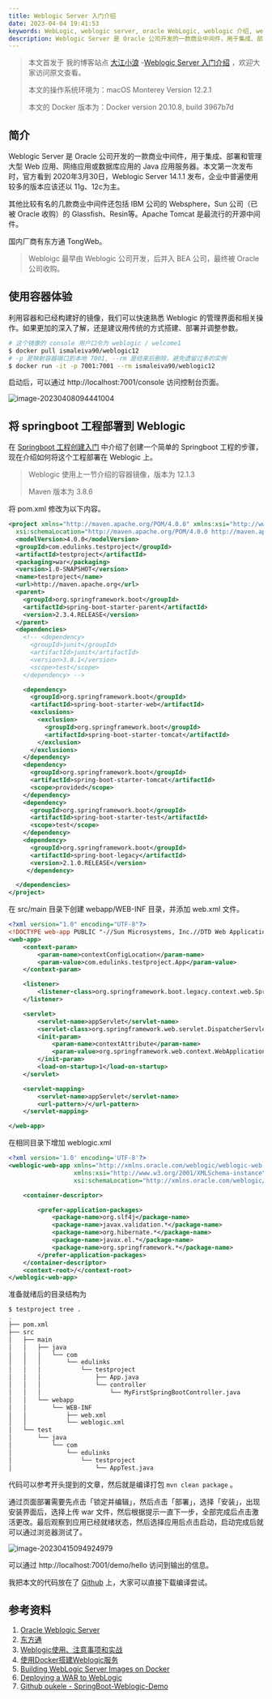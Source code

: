 ```yaml
---
title: Weblogic Server 入门介绍
date: 2023-04-04 19:41:53
keywords: WebLogic, weblogic server, oracle WebLogic, weblogic 介绍, weblogic 功能
description: Weblogic Server 是 Oracle 公司开发的一款商业中间件，用于集成、部署和管理大型 Web 应用、网络应用或数据库应用的 Java 应用服务器。本文第一次发布时，官方看到 2020年3月30日，Weblogic Server 14.1.1 发布，企业中普遍使用较多的版本应该还以 11g、12c为主。
---
```


> 本文首发于 我的博客站点 [大江小浪](http://www.edulinks.cn) -[Weblogic Server 入门介绍](http://edulinks.cn/2023/04/04/20230404-weblogic-intro/) ，欢迎大家访问原文查看。
>
> 本文的操作系统环境为：macOS Monterey Version 12.2.1 
>
> 本文的 Docker 版本为：Docker version 20.10.8, build 3967b7d

## 简介

Weblogic Server 是 Oracle 公司开发的一款商业中间件，用于集成、部署和管理大型 Web 应用、网络应用或数据库应用的 Java 应用服务器。本文第一次发布时，官方看到 2020年3月30日，Weblogic Server 14.1.1 发布，企业中普遍使用较多的版本应该还以 11g、12c为主。

其他比较有名的几款商业中间件还包括 IBM 公司的 Websphere，Sun 公司（已被 Oracle 收购）的 Glassfish、Resin等。Apache Tomcat 是最流行的开源中间件。

国内厂商有东方通 TongWeb。

> Webloigc 最早由 Weblogic 公司开发，后并入 BEA 公司，最终被 Oracle 公司收购。

## 使用容器体验

利用容器和已经构建好的镜像，我们可以快速熟悉 Weblogic 的管理界面和相关操作。如果更加的深入了解，还是建议用传统的方式搭建、部署并调整参数。

```sh
# 这个镜像的 console 用户口令为 weblogic / welcome1
$ docker pull ismaleiva90/weblogic12
# -p 是映射容器端口到本地 7001, --rm 是结束后删除，避免遗留过多的实例
$ docker run -it -p 7001:7001 --rm ismaleiva90/weblogic12
```

启动后，可以通过 http://localhost:7001/console 访问控制台页面。

![image-20230408094441004](20230404-weblogic-intro/image-20230408094441004.png)

## 将 springboot 工程部署到 Weblogic

在 [Springboot 工程创建入门](http://edulinks.cn/2023/03/19/20230319-spring-boot-starter/) 中介绍了创建一个简单的 Springboot 工程的步骤，现在介绍如何将这个工程部署在 Weblogic 上。

> Weblogic 使用上一节介绍的容器镜像，版本为 12.1.3
>
> Maven 版本为 3.8.6

将 pom.xml 修改为以下内容。

```xml
<project xmlns="http://maven.apache.org/POM/4.0.0" xmlns:xsi="http://www.w3.org/2001/XMLSchema-instance"
  xsi:schemaLocation="http://maven.apache.org/POM/4.0.0 http://maven.apache.org/maven-v4_0_0.xsd">
  <modelVersion>4.0.0</modelVersion>
  <groupId>com.edulinks.testproject</groupId>
  <artifactId>testproject</artifactId>
  <packaging>war</packaging>
  <version>1.0-SNAPSHOT</version>
  <name>testproject</name>
  <url>http://maven.apache.org</url>
  <parent>
    <groupId>org.springframework.boot</groupId>
    <artifactId>spring-boot-starter-parent</artifactId>
    <version>2.3.4.RELEASE</version>
  </parent>
  <dependencies>
    <!-- <dependency>
      <groupId>junit</groupId>
      <artifactId>junit</artifactId>
      <version>3.8.1</version>
      <scope>test</scope>
    </dependency> -->

    <dependency>
      <groupId>org.springframework.boot</groupId>
      <artifactId>spring-boot-starter-web</artifactId>
      <exclusions>
        <exclusion>
          <groupId>org.springframework.boot</groupId>
          <artifactId>spring-boot-starter-tomcat</artifactId>
        </exclusion>
      </exclusions>
    </dependency>
    <dependency>
      <groupId>org.springframework.boot</groupId>
      <artifactId>spring-boot-starter-tomcat</artifactId>
      <scope>provided</scope>
    </dependency>
    <dependency>
      <groupId>org.springframework.boot</groupId>
      <artifactId>spring-boot-starter-test</artifactId>
      <scope>test</scope>
    </dependency>
    <dependency> 
      <groupId>org.springframework.boot</groupId> 
      <artifactId>spring-boot-legacy</artifactId> 
      <version>2.1.0.RELEASE</version>
     </dependency>

  </dependencies>
</project>
```

在 src/main 目录下创建 webapp/WEB-INF 目录，并添加 web.xml 文件。

```xml
<?xml version="1.0" encoding="UTF-8"?>
<!DOCTYPE web-app PUBLIC "-//Sun Microsystems, Inc.//DTD Web Application 2.3//EN" "http://java.sun.com/dtd/web-app_2_3.dtd">
<web-app>
    <context-param>
        <param-name>contextConfigLocation</param-name>
        <param-value>com.edulinks.testproject.App</param-value>
    </context-param>

    <listener>
        <listener-class>org.springframework.boot.legacy.context.web.SpringBootContextLoaderListener</listener-class>
    </listener>

    <servlet>
        <servlet-name>appServlet</servlet-name>
        <servlet-class>org.springframework.web.servlet.DispatcherServlet</servlet-class>
        <init-param>
            <param-name>contextAttribute</param-name>
            <param-value>org.springframework.web.context.WebApplicationContext.ROOT</param-value>
        </init-param>
        <load-on-startup>1</load-on-startup>
    </servlet>

    <servlet-mapping>
        <servlet-name>appServlet</servlet-name>
        <url-pattern>/</url-pattern>
    </servlet-mapping>

</web-app>
```

在相同目录下增加 weblogic.xml

```xml
<?xml version='1.0' encoding='UTF-8'?>
<weblogic-web-app xmlns="http://xmlns.oracle.com/weblogic/weblogic-web-app"
                  xmlns:xsi="http://www.w3.org/2001/XMLSchema-instance"
                  xsi:schemaLocation="http://xmlns.oracle.com/weblogic/weblogic-web-app http://xmlns.oracle.com/weblogic/weblogic-web-app/1.3/weblogic-web-app.xsd">

    <container-descriptor>

        <prefer-application-packages>
            <package-name>org.slf4j</package-name>
            <package-name>javax.validation.*</package-name>
            <package-name>org.hibernate.*</package-name>
            <package-name>javax.el.*</package-name>
            <package-name>org.springframework.*</package-name>
        </prefer-application-packages>
    </container-descriptor>
    <context-root>/</context-root>
</weblogic-web-app>
```

准备就绪后的目录结构为

```sh
$ testproject tree .                                                                                                               
.
├── pom.xml
├── src
│   ├── main
│   │   ├── java
│   │   │   └── com
│   │   │       └── edulinks
│   │   │           └── testproject
│   │   │               ├── App.java
│   │   │               └── controller
│   │   │                   └── MyFirstSpringBootController.java
│   │   └── webapp
│   │       └── WEB-INF
│   │           ├── web.xml
│   │           └── weblogic.xml
│   └── test
│       └── java
│           └── com
│               └── edulinks
│                   └── testproject
│                       └── AppTest.java
```

代码可以参考开头提到的文章，然后就是编译打包 `mvn clean package` 。

通过页面部署需要先点击「锁定并编辑」，然后点击「部署」，选择「安装」，出现安装界面后，选择上传 war 文件，然后根据提示一直下一步，全部完成后点击激活更改。最后观察到应用已经就绪状态，然后选择应用后点击启动，启动完成后就可以通过浏览器测试了。

![image-20230415094924979](20230404-weblogic-intro/image-20230415094924979.png)

可以通过 http://localhost:7001/demo/hello 访问到输出的信息。

我把本文的代码放在了 [Github](https://github.com/cocowool/code-space/tree/main/java/spring-boot-weblogic) 上，大家可以直接下载编译尝试。

## 参考资料

1. [Oracle Weblogic Server](https://www.oracle.com/cn/java/weblogic/)
2. [东方通](https://tongtech.com/dft/pctype/25.html)
3. [Weblogic使用、注意事项和实战](https://zhuanlan.zhihu.com/p/411959879)
4. [使用Docker搭建Weblogic服务](https://blog.csdn.net/m0_67391907/article/details/126553673)
5. [Building WebLogic Server Images on Docker](https://docs.oracle.com/middleware/12211/wls/DOCKR/configuration.htm)
6. [Deploying a WAR to WebLogic](https://docs.spring.io/spring-boot/docs/2.1.x/reference/html/howto-traditional-deployment.html#howto-weblogic)
7. [Github oukele - SpringBoot-Weblogic-Demo](https://github.com/oukele/SpringBoot-WebLogic-Demo)
